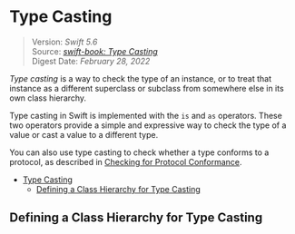 # Type Casting

> Version: *Swift 5.6*  
> Source: [*swift-book: Type Casting*](https://docs.swift.org/swift-book/LanguageGuide/TypeCasting.html)  
> Digest Date: *February 28, 2022*  

*Type casting* is a way to check the type of an instance, or to treat that instance as a different superclass or subclass from somewhere else in its own class hierarchy.

Type casting in Swift is implemented with the `is` and `as` operators. These two operators provide a simple and expressive way to check the type of a value or cast a value to a different type.

You can also use type casting to check whether a type conforms to a protocol, as described in [Checking for Protocol Conformance](https://docs.swift.org/swift-book/LanguageGuide/Protocols.html#ID283).

- [Type Casting](#type-casting)
  - [Defining a Class Hierarchy for Type Casting](#defining-a-class-hierarchy-for-type-casting)

## Defining a Class Hierarchy for Type Casting


